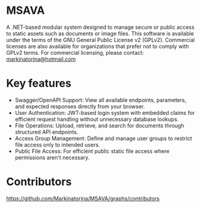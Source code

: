 # MSAVA
A .NET-based modular system designed to manage secure or public access to static assets such as documents or image files. This software is available under the terms of the GNU General Public License v2 (GPLv2). Commercial licenses are also available for organizations that prefer not to comply with GPLv2 terms. For commercial licensing, please contact: markinatorina@hotmail.com

# Key features
* Swagger/OpenAPI Support: View all available endpoints, parameters, and expected responses directly from your browser.
* User Authentication: JWT-based login system with embedded claims for efficient request handling without unnecessary database lookups.
* File Operations: Upload, retrieve, and search for documents through structured API endpoints.
* Access Group Management: Define and manage user groups to restrict file access only to intended users.
* Public File Access: For efficient public static file access where permissions aren't necessary.

# Contributors
https://github.com/Markinatorina/MSAVA/graphs/contributors
